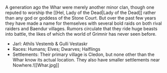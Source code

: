 A generation ago the Whar were merely another minor clan, though one reputed to worship the [[Hel, Lady of the Dead|Lady of the Dead]] rather than any god or goddess of the Stone Court. But over the past few years they have made a name for themselves with several bold raids on both rival raiders and Baendur villages. Rumors circulate that they ride huge beasts into battle, the likes of which the world of Grimnir has never seen before.

- Jarl: Athils Vestemb & Gulli Vestaskr
- Races: Humans; Elves; Dwarves; Halflings
- Settlements: Their primary village is Cledon, but none other than the Whar know its actual location. They also have smaller settlements near Nowhere.![[Whar.jpg]]